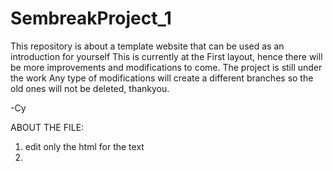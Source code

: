 # SembreakProject_1
This repository is about a template website that can be used as an introduction for yourself
This is currently at the First layout, hence there will be more improvements and modifications to come.
The project is still under the work
Any type of modifications will create a different branches so the old ones will not be deleted,
thankyou.

-Cy


ABOUT THE FILE:

1. edit only the html for the text
2. 

